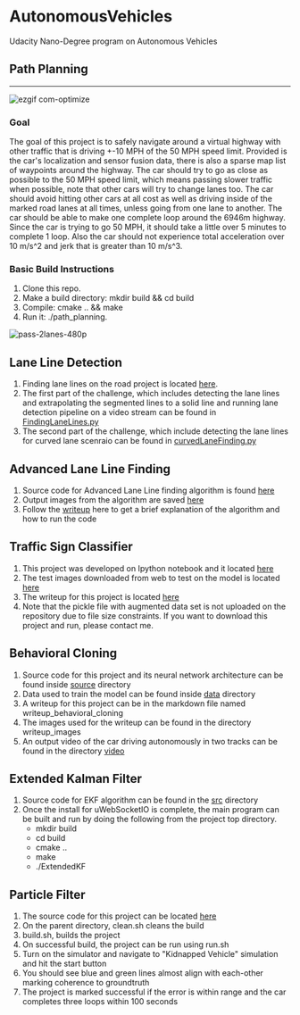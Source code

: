 # AutonomousVehicles
Udacity Nano-Degree program on Autonomous Vehicles

## Path Planning
---

![ezgif com-optimize](https://user-images.githubusercontent.com/8539470/94864071-72130d00-0409-11eb-898b-7ad755ce8f80.gif)


### Goal
The goal of this project is to safely navigate around a virtual highway with other traffic that is driving +-10 MPH of the 50 MPH speed limit. Provided is the car's localization and sensor fusion data, there is also a sparse map list of waypoints around the highway. The car should try to go as close as possible to the 50 MPH speed limit, which means passing slower traffic when possible, note that other cars will try to change lanes too. The car should avoid hitting other cars at all cost as well as driving inside of the marked road lanes at all times, unless going from one lane to another. The car should be able to make one complete loop around the 6946m highway. Since the car is trying to go 50 MPH, it should take a little over 5 minutes to complete 1 loop. Also the car should not experience total acceleration over 10 m/s^2 and jerk that is greater than 10 m/s^3.

### Basic Build Instructions
1. Clone this repo.
2. Make a build directory: mkdir build && cd build
3. Compile: cmake .. && make
4. Run it: ./path_planning.




![pass-2lanes-480p](https://user-images.githubusercontent.com/8539470/94862945-b0a7c800-0407-11eb-999d-7dba75e88f1e.gif)
## Lane Line Detection

1. Finding lane lines on the road project is located [here](https://github.com/schandrachary/AutonomousVehicles/tree/finding_lane_lines/Fundamentals_of_computer_vision/CarND-LaneLines-P1-master).
2. The first part of the challenge, which includes detecting the lane lines and extrapolating the segmented lines to a solid line and running lane detection pipeline on a video stream can be found in [FindingLaneLines.py](https://github.com/schandrachary/AutonomousVehicles/blob/finding_lane_lines/Fundamentals_of_computer_vision/CarND-LaneLines-P1-master/FindingLaneLines.py)
3. The second part of the challenge, which include detecting the lane lines for curved lane scenraio can be found in [curvedLaneFinding.py](https://github.com/schandrachary/AutonomousVehicles/blob/finding_lane_lines/Fundamentals_of_computer_vision/CarND-LaneLines-P1-master/curvedLaneFinding.py)

## Advanced Lane Line Finding

1. Source code for Advanced Lane Line finding algorithm is found [here](https://github.com/schandrachary/AutonomousVehicles/tree/advanced_computer_vision/Advanced%20Computer%20Vision/CarND-Advanced-Lane-Lines-master/source)
2. Output images from the algorithm are saved [here](https://github.com/schandrachary/AutonomousVehicles/tree/advanced_computer_vision/Advanced%20Computer%20Vision/CarND-Advanced-Lane-Lines-master/output_images)
3. Follow the [writeup](https://github.com/schandrachary/AutonomousVehicles/blob/advanced_computer_vision/Advanced%20Computer%20Vision/CarND-Advanced-Lane-Lines-master/writeup_template.md) here to get a brief explanation of the algorithm and how to run the code

## Traffic Sign Classifier

1. This project was developed on Ipython notebook and it located [here](https://github.com/schandrachary/AutonomousVehicles/tree/traffic_sign_classifier/CarND-Traffic-Sign-Classifier-Project)
2. The test images downloaded from web to test on the model is located [here](https://github.com/schandrachary/AutonomousVehicles/tree/traffic_sign_classifier/CarND-Traffic-Sign-Classifier-Project/test_images)
3. The writeup for this project is located [here](https://github.com/schandrachary/AutonomousVehicles/blob/traffic_sign_classifier/CarND-Traffic-Sign-Classifier-Project/writeup_traffic_sign_recognition.md)
4. Note that the pickle file with augmented data set is not uploaded on the repository due to file size constraints. If you want to download this project and run, please contact me.

## Behavioral Cloning

1. Source code for this project and its neural network architecture can be found inside [source](https://github.com/schandrachary/AutonomousVehicles/tree/behavioral_cloning/source) directory
2. Data used to train the model can be found inside [data](https://github.com/schandrachary/AutonomousVehicles/tree/behavioral_cloning/data) directory
3. A writeup for this project can be in the markdown file named writeup_behavioral_cloning
4. The images used for the writeup can be found in the directory writeup_images
5. An output video of the car driving autonomously in two tracks can be found in the directory [video](https://github.com/schandrachary/AutonomousVehicles/tree/behavioral_cloning/video)

## Extended Kalman Filter
1. Source code for EKF algorithm can be found in the [src](https://github.com/schandrachary/AutonomousVehicles/tree/ekf/CarND-Extended-Kalman-Filter-Project-master/src) directory
2. Once the install for uWebSocketIO is complete, the main program can be built and run by doing the following from the project top directory.  
   * mkdir build
   * cd build
   * cmake ..
   * make
   * ./ExtendedKF
   
## Particle Filter
1. The source code for this project can be located [here](https://github.com/schandrachary/AutonomousVehicles/tree/particle_filter/CarND-Kidnapped-Vehicle-Project-master/src)
2. On the parent directory, clean.sh cleans the build
3. build.sh, builds the project
4. On successful build, the project can be run using run.sh
5. Turn on the simulator and navigate to "Kidnapped Vehicle" simulation and hit the start button
6. You should see blue and green lines almost align with each-other marking coherence to groundtruth
7. The project is marked successful if the error is within range and the car completes three loops within 100 seconds






